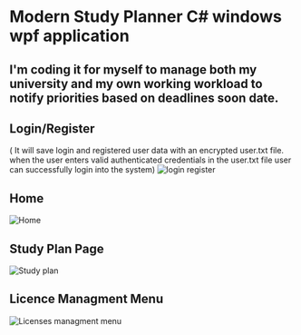 # Modern Study Planner C# windows wpf application

## I'm coding it for myself to manage both my university and my own working workload to notify priorities based on deadlines soon date.

## Login/Register 
( It will save login and registered user data with an encrypted user.txt file. when the user enters valid authenticated credentials in the user.txt file user can successfully login into the system)
![login register](https://github.com/LasaKaru/Study_Planner/assets/90686718/ed0a19ff-bc4a-43a5-b12a-9475fa1a88c4)

## Home
![Home](https://github.com/LasaKaru/Study_Planner/assets/90686718/f4bdda66-8073-4b73-9f32-48661a21e057)

## Study Plan Page 
![Study plan](https://github.com/LasaKaru/Study_Planner/assets/90686718/0ffcf02b-0c2b-448e-9666-a666511faebb)

## Licence Managment Menu
![Licenses managment menu](https://github.com/LasaKaru/Study_Planner/assets/90686718/6b514b82-a265-4384-a5aa-5c872a062617)

